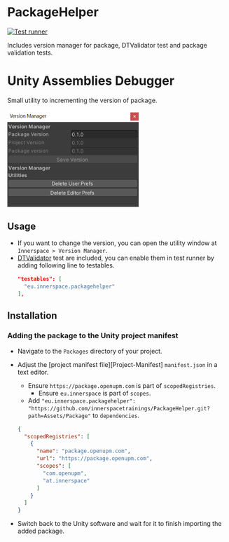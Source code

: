 # PackageHelper

[![Test runner](https://github.com/innerspacetrainings/PackageHelper/actions/workflows/test-runner.yml/badge.svg?branch=develop)](https://github.com/innerspacetrainings/PackageHelper/actions/workflows/test-runner.yml)

Includes version manager for package, DTValidator test and package validation tests.

# Unity Assemblies Debugger

Small utility to incrementing the version of package.

<img src=".github/example.png" width="300">

## Usage

- If you want to change the version, you can open the utility window at `Innerspace > Version Manager`.
- [DTValidator](https://github.com/innerspacetrainings/DTValidator) test are included, you can enable them in test runner by adding following line to testables.
  ```Json
  "testables": [
    "eu.innerspace.packagehelper"
  ],
  ```

## Installation

### Adding the package to the Unity project manifest

* Navigate to the `Packages` directory of your project.
* Adjust the [project manifest file][Project-Manifest] `manifest.json` in a text editor.
    * Ensure `https://package.openupm.com` is part of `scopedRegistries`.
        * Ensure `eu.innerspace` is part of `scopes`.
    * Add `"eu.innerspace.packagehelper": "https://github.com/innerspacetrainings/PackageHelper.git?path=Assets/Package"` to `dependencies`.

  ```json
  {
    "scopedRegistries": [
      {
        "name": "package.openupm.com",
        "url": "https://package.openupm.com",
        "scopes": [
          "com.openupm",
          "at.innerspace"
        ]
      }
    ]
  }
  ```
* Switch back to the Unity software and wait for it to finish importing the added package.